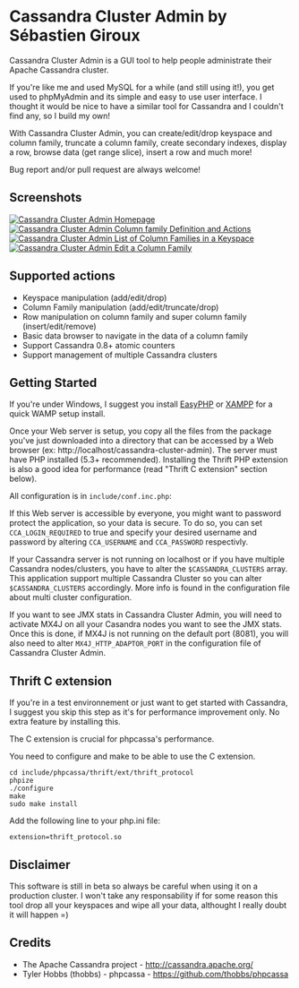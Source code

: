Cassandra Cluster Admin by Sébastien Giroux
===============================================
Cassandra Cluster Admin is a GUI tool to help people administrate their Apache Cassandra cluster.

If you're like me and used MySQL for a while (and still using it!), you get used to phpMyAdmin and its simple and easy to use user interface. I thought it would be nice to have a similar tool for Cassandra and I couldn't find any, so I build my own!

With Cassandra Cluster Admin, you can create/edit/drop keyspace and column family, truncate a column family, create secondary indexes, display a row, browse data (get range slice), insert a row and much more!

Bug report and/or pull request are always welcome!

Screenshots
------------------------------------------------

[![Cassandra Cluster Admin Homepage](http://img64.imageshack.us/img64/9024/49cassandraclusteradmin.th.png)](http://img64.imageshack.us/img64/9024/49cassandraclusteradmin.png) [![Cassandra Cluster Admin Column family Definition and Actions](http://img813.imageshack.us/img813/1186/66cassandraclusteradmin.th.png)](http://img813.imageshack.us/img813/1186/66cassandraclusteradmin.png)  [![Cassandra Cluster Admin List of Column Families in a Keyspace](http://img151.imageshack.us/img151/464/31cassandraclusteradmin.th.png)](http://img151.imageshack.us/img151/464/31cassandraclusteradmin.png) [![Cassandra Cluster Admin Edit a Column Family](http://img714.imageshack.us/img714/3434/76cassandraclusteradmin.th.png)](http://img714.imageshack.us/img714/3434/76cassandraclusteradmin.png)

Supported actions
------------------------------------------------
* Keyspace manipulation (add/edit/drop)
* Column Family manipulation (add/edit/truncate/drop)
* Row manipulation on column family and super column family (insert/edit/remove)
* Basic data browser to navigate in the data of a column family
* Support Cassandra 0.8+ atomic counters
* Support management of multiple Cassandra clusters

Getting Started
------------------------------------------------
If you're under Windows, I suggest you install [EasyPHP](http://www.easyphp.org/) or [XAMPP](http://www.apachefriends.org/en/xampp-windows.html) for a quick WAMP setup install.

Once your Web server is setup, you copy all the files from the package you've just downloaded into a directory that can be accessed by a Web browser (ex: http://localhost/cassandra-cluster-admin). The server must have PHP installed (5.3+ recommended). Installing the Thrift PHP extension is also a good idea for performance (read "Thrift C extension" section below).

All configuration is in `include/conf.inc.php`:

If this Web server is accessible by everyone, you might want to password protect the application, so your data is secure. To do so, you can set `CCA_LOGIN_REQUIRED` to true and specify your desired username and password by altering `CCA_USERNAME` and `CCA_PASSWORD` respectivly.

If your Cassandra server is not running on localhost or if you have multiple Cassandra nodes/clusters, you have to alter the `$CASSANDRA_CLUSTERS` array. This application support multiple Cassandra Cluster so you can alter `$CASSANDRA_CLUSTERS` accordingly. More info is found in the configuration file about multi cluster configuration.

If you want to see JMX stats in Cassandra Cluster Admin, you will need to activate MX4J on all your Casandra nodes you want to see the JMX stats. Once this is done, if MX4J is not running on the default port (8081), you will also need to alter `MX4J_HTTP_ADAPTOR_PORT` in the configuration file of Cassandra Cluster Admin.

Thrift C extension
------------------------------------------------
If you're in a test environnement or just want to get started with Cassandra, I suggest you skip this step as it's for performance improvement only. No extra feature by installing this.

The C extension is crucial for phpcassa's performance.

You need to configure and make to be able to use the C extension.

	cd include/phpcassa/thrift/ext/thrift_protocol  
	phpize  
	./configure  
	make  
	sudo make install  

Add the following line to your php.ini file:

	extension=thrift_protocol.so


Disclaimer
------------------------------------------------
This software is still in beta so always be careful when using it on a production cluster. I won't take any responsability if for some reason this tool drop all your keyspaces and wipe all your data, althought I really doubt it will happen =)


Credits
------------------------------------------------
* The Apache Cassandra project - http://cassandra.apache.org/
* Tyler Hobbs (thobbs) - phpcassa - https://github.com/thobbs/phpcassa